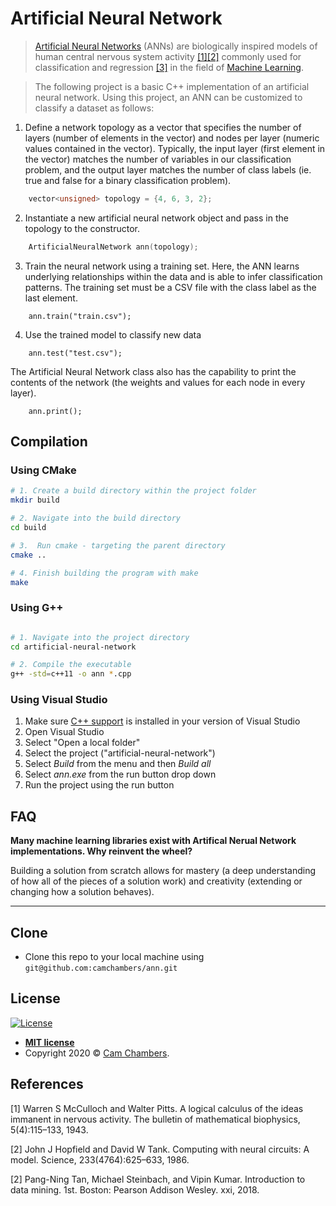 # Artificial Neural Network
>[Artificial Neural Networks](https://en.wikipedia.org/wiki/Artificial_neural_network) (ANNs) are biologically inspired models of human central nervous system activity [[1]](#footnote_1)[[2]](#footnote_2) commonly used for classification and regression [[3]](#footnote_3) in the field of [Machine Learning](https://en.wikipedia.org/wiki/Machine_learning).

>The following project is a basic C++ implementation of an artificial neural network. Using this project, an ANN can be customized to classify a dataset as follows: 

1. Define a network topology as a vector that specifies the number of layers (number of elements in the vector) and nodes per layer (numeric values contained in the vector). Typically, the input layer (first element in the vector) matches the number of variables in our classification problem, and the output layer matches the number of class labels (ie. true and false for a binary classification problem). 

```cpp
    vector<unsigned> topology = {4, 6, 3, 2};
```
2. Instantiate a new artificial neural network object and pass in the topology to the constructor.
```cpp
    ArtificialNeuralNetwork ann(topology);
```

3. Train the neural network using a training set. Here, the ANN learns underlying relationships within the data and is able to infer classification patterns. The training set must be a CSV file with the class label as the last element. 

```cppp
    ann.train("train.csv");
```

4. Use the trained model to classify new data 

```cppp
    ann.test("test.csv");
```

The Artificial Neural Network class also has the capability to print the contents of the network (the weights and values for each node in every layer). 

```cppp
    ann.print();
```

## Compilation

### Using CMake
```bash
# 1. Create a build directory within the project folder
mkdir build

# 2. Navigate into the build directory
cd build

# 3.  Run cmake - targeting the parent directory
cmake ..

# 4. Finish building the program with make
make
```

### Using G++
```bash

# 1. Navigate into the project directory
cd artificial-neural-network

# 2. Compile the executable
g++ -std=c++11 -o ann *.cpp
```

### Using Visual Studio
1. Make sure [C++ support](https://docs.microsoft.com/en-us/cpp) is installed in your version of Visual Studio
2. Open Visual Studio
3. Select "Open a local folder"
4. Select the project ("artificial-neural-network")
5. Select *Build* from the menu and then *Build all*
6. Select *ann.exe* from the run button drop down
7. Run the project using the run button

## FAQ
**Many machine learning libraries exist with Artifical Nerual Network implementations. Why reinvent the wheel?**

Building a solution from scratch allows for mastery (a deep understanding of how all of the pieces of a solution work) and creativity (extending or changing how a solution behaves). 

---
## Clone

- Clone this repo to your local machine using `git@github.com:camchambers/ann.git`

## License

[![License](http://img.shields.io/:license-mit-blue.svg?style=flat-square)](http://badges.mit-license.org)

- **[MIT license](http://opensource.org/licenses/mit-license.php)**
- Copyright 2020 © <a href="https://www.camchambers.com" target="_blank">Cam Chambers</a>.

## References
<a name="footnote_1">[1]</a> Warren S McCulloch and Walter Pitts. A logical calculus of the ideas immanent
in nervous activity. The bulletin of mathematical biophysics, 5(4):115–133, 1943.

<a name="footnote_2">[2]</a> John J Hopfield and David W Tank. Computing with neural circuits: A model.
Science, 233(4764):625–633, 1986.

<a name="footnote_3">[2]</a> Pang-Ning Tan, Michael Steinbach, and Vipin Kumar. Introduction to data
mining. 1st. Boston: Pearson Addison Wesley. xxi, 2018.
